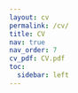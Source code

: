 ```yaml
---
layout: cv
permalink: /cv/
title: CV
nav: true
nav_order: 7
cv_pdf: CV.pdf
toc:
  sidebar: left
---
```



